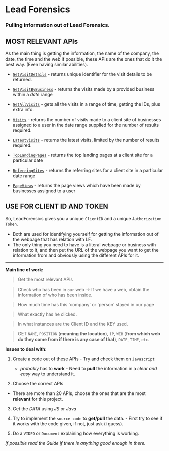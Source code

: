 # Lead Forensics
### Pulling information out of Lead Forensics.

## MOST RELEVANT APIs
As the main thing is getting the information, the name of the company, the date, the time and the web if possible, these APIs are the ones that do it the best way. (Even having similar abilities).

  - [`GetVisitDetails`](https://github.com/AaronVS/LeadForensics/blob/main/TestingAPI/GetVisitDetails.js) - returns unique identifier for the visit details to be returned.

  - [`GetVisitByBusiness`](https://github.com/AaronVS/LeadForensics/blob/main/TestingAPI/GetVisitByBusiness.js) - returns the visits made by a provided business within a *date* range

  - [`GetAllVisits`](https://github.com/AaronVS/LeadForensics/blob/main/TestingAPI/GetAllVisits.js) - gets all the visits in a range of time, getting the IDs, plus extra info.

  - [`Visits`](https://github.com/AaronVS/LeadForensics/blob/main/TestingAPI/Visits.js) - returns the number of visits made to a client site of businesses assigned to a user in the
               date range supplied for the number of results required.

  - [`LatestVisits`](https://github.com/AaronVS/LeadForensics/blob/main/TestingAPI/LatestVisits.js) - returns the latest visits, limited by the number of results required.

  - [`TopLandingPages`](https://github.com/AaronVS/LeadForensics/blob/main/TestingAPI/TopLandingPages.js) - returns the top landing pages at a client site for a particular date

  - [`ReferringSites`](https://github.com/AaronVS/LeadForensics/blob/main/TestingAPI/ReferringSites.js) - returns the referring sites for a client site in a particular date range

  - [`PageViews`](https://github.com/AaronVS/LeadForensics/blob/main/TestingAPI/PageViews.js) - returns the page views which have been made by businesses assigned to a user

## USE FOR CLIENT ID AND TOKEN
So, LeadForensics gives you a unique `ClientID` and a unique `Authorization Token`.
  - Both are used for identifying yourself for getting the information out of the webpage that has relation
    with LF.
  - The only thing you need to have is a literal webpage or business with relation to it, and then put the URL     of the webpage you want to get the information from and obviously using the different APIs for it. 


--------------------------------------------------------------------------------------------------------------

**Main line of work:**
  > Get the most relevant APIs
  
  > Check who has been in `our` web 
      -> If we have a web, obtain the information of who has been inside.

  > How much time has this 'company' or 'person' stayed in our page
  
  > What exactly has he clicked.
  
  > In what instances are the Client ID and the KEY used.
  
  > GET `NAME`, `POSITION` (__meaning the location__), `IP`,  `WEB` (__from which web do they come from if there is any case of that__), `DATE`, `TIME`, `etc`.

**Issues to deal with:**

  1. Create a code out of these APIs
    - Try and check them on `Javascript`
     - *probably* has to **work**
    - Need to **pull** the information in a *clear and easy* way to understand it.

  2. Choose the correct APIs
   - There are more than 20 APIs, choose the ones that are the most **relevant** for this project.
 
  3. Get the *DATA* using *JS* or *Java* 

  4. Try to implement the `source code` to **get/pull** the data.
    - First try to see if it works with the code given, if not, just ask (i guess).

  5. Do a `VIDEO` or `Document` explaining how everything is working.

*If possible read the Guide if there is anything good enough in there.*
    
  
